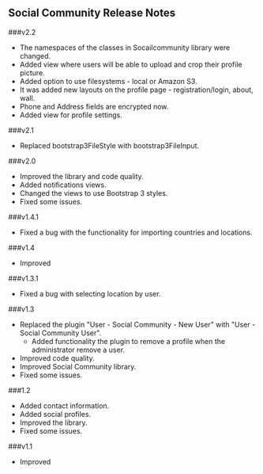 Social Community Release Notes
---------

###v2.2
* The namespaces of the classes in Socailcommunity library were changed.
* Added view where users will be able to upload and crop their profile picture.
* Added option to use filesystems - local or Amazon S3.
* It was added new layouts on the profile page - registration/login, about, wall.
* Phone and Address fields are encrypted now.
* Added view for profile settings.

###v2.1
* Replaced bootstrap3FileStyle with bootstrap3FileInput.

###v2.0
* Improved the library and code quality.
* Added notifications views.
* Changed the views to use Bootstrap 3 styles.
* Fixed some issues.

###v1.4.1
* Fixed a bug with the functionality for importing countries and locations.

###v1.4
* Improved

###v1.3.1
* Fixed a bug with selecting location by user.

###v1.3
* Replaced the plugin "User - Social Community - New User" with "User - Social Community User".
  * Added functionality the plugin to remove a profile when the administrator remove a user.
* Improved code quality.
* Improved Social Community library.
* Fixed some issues.

###1.2
* Added contact information.
* Added social profiles.
* Improved the library.
* Fixed some issues.

###v1.1
* Improved 
